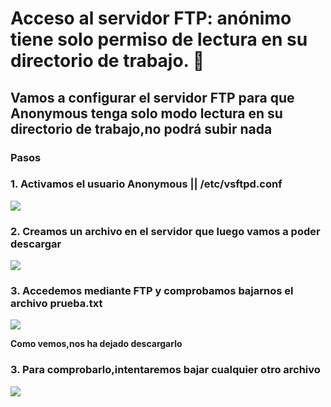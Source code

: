 # Acceso al servidor FTP: anónimo tiene solo permiso de lectura en su directorio de trabajo. 📄
## Vamos a configurar el servidor FTP para que Anonymous tenga solo modo lectura en su directorio de trabajo,no podrá subir nada


### Pasos

### 1. Activamos el usuario Anonymous || /etc/vsftpd.conf
    
   ![](https://github.com/jesusromero92/vsftpd/blob/main/Fotos/6.1.1.png)
   
   
### 2. Creamos un archivo en el servidor que luego vamos a poder descargar

   ![](https://github.com/jesusromero92/vsftpd/blob/main/Fotos/6.2.2.png)
   
### 3. Accedemos mediante FTP y comprobamos bajarnos el archivo prueba.txt
   
   ![](https://github.com/jesusromero92/vsftpd/blob/main/Fotos/6.2.1.png)
   
   **Como vemos,nos ha dejado descargarlo**
   
   
### 3. Para comprobarlo,intentaremos bajar cualquier otro archivo
   
  ![](https://github.com/jesusromero92/vsftpd/blob/main/Fotos/6.3.1.png)
   
   
